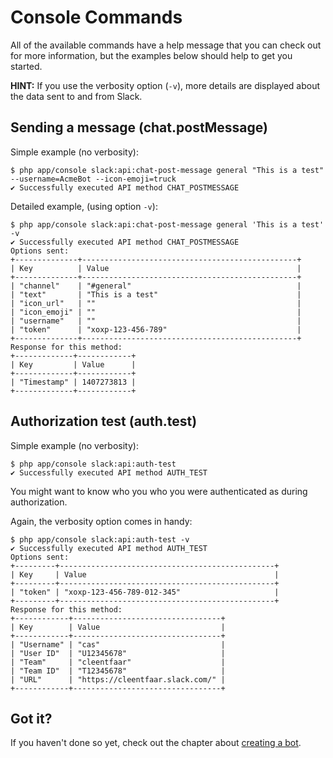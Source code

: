 # Console Commands

All of the available commands have a help message that you can check out for more information,
but the examples below should help to get you started.

**HINT:** If you use the verbosity option (`-v`), more details are displayed about the data sent to and from Slack.


## Sending a message (chat.postMessage)

Simple example (no verbosity):
```
$ php app/console slack:api:chat-post-message general "This is a test" --username=AcmeBot --icon-emoji=truck
✔ Successfully executed API method CHAT_POSTMESSAGE
```

Detailed example, (using option `-v`):
```
$ php app/console slack:api:chat-post-message general 'This is a test' -v
✔ Successfully executed API method CHAT_POSTMESSAGE
Options sent:
+--------------+------------------------------------------------+
| Key          | Value                                          |
+--------------+------------------------------------------------+
| "channel"    | "#general"                                     |
| "text"       | "This is a test"                               |
| "icon_url"   | ""                                             |
| "icon_emoji" | ""                                             |
| "username"   | ""                                             |
| "token"      | "xoxp-123-456-789"                             |
+--------------+------------------------------------------------+
Response for this method:
+-------------+------------+
| Key         | Value      |
+-------------+------------+
| "Timestamp" | 1407273813 |
+-------------+------------+
```


## Authorization test (auth.test)

Simple example (no verbosity):
```
$ php app/console slack:api:auth-test
✔ Successfully executed API method AUTH_TEST
```

You might want to know who you who you were authenticated as during authorization.

Again, the verbosity option comes in handy:
```
$ php app/console slack:api:auth-test -v
✔ Successfully executed API method AUTH_TEST
Options sent:
+---------+------------------------------------------------+
| Key     | Value                                          |
+---------+------------------------------------------------+
| "token" | "xoxp-123-456-789-012-345"                     |
+---------+------------------------------------------------+
Response for this method:
+------------+---------------------------------+
| Key        | Value                           |
+------------+---------------------------------+
| "Username" | "cas"                           |
| "User ID"  | "U12345678"                     |
| "Team"     | "cleentfaar"                    |
| "Team ID"  | "T12345678"                     |
| "URL"      | "https://cleentfaar.slack.com/" |
+------------+---------------------------------+
```

## Got it?

If you haven't done so yet, check out the chapter about [creating a bot](creating-a-bot.md).
